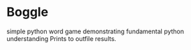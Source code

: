 # Boggle
simple python word game demonstrating fundamental python understanding
Prints to outfile results.
